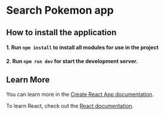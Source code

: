 # Search Pokemon app

## How to install the application

#### 1. Run `npm install` to install all modules for use in the project

#### 2. Run `npm run dev` for start the development server.

## Learn More

You can learn more in the [Create React App documentation](https://facebook.github.io/create-react-app/docs/getting-started).

To learn React, check out the [React documentation](https://reactjs.org/).
